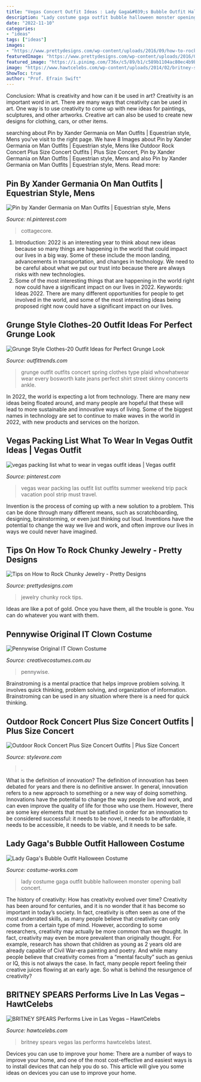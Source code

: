 ```yaml
---
title: "Vegas Concert Outfit Ideas : Lady Gaga&#039;s Bubble Outfit Halloween Costume"
description: "Lady costume gaga outfit bubble halloween monster opening ball concert"
date: "2022-11-10"
categories:
- "ideas"
tags: ["ideas"]
images:
- "https://www.prettydesigns.com/wp-content/uploads/2016/09/how-to-rock-chunky-jewelry.jpg"
featuredImage: "https://www.prettydesigns.com/wp-content/uploads/2016/09/how-to-rock-chunky-jewelry.jpg"
featured_image: "https://i.pinimg.com/736x/c5/89/b1/c589b1104ac80ec4b9bc12acbcf209e9.jpg"
image: "https://www.hawtcelebs.com/wp-content/uploads/2014/02/britney-spears-performs-live-in-las-vegas_30.jpg"
ShowToc: true
author: "Prof. Efrain Swift"
---
```



Conclusion: What is creativity and how can it be used in art?
Creativity is an important word in art. There are many ways that creativity can be used in art. One way is to use creativity to come up with new ideas for paintings, sculptures, and other artworks. Creative art can also be used to create new designs for clothing, cars, or other items.

	

		
searching about Pin by Xander Germania on Man Outfits | Equestrian style, Mens you've visit to the right page. We have 8 Images about Pin by Xander Germania on Man Outfits | Equestrian style, Mens like Outdoor Rock Concert Plus Size Concert Outfits | Plus Size Concert, Pin by Xander Germania on Man Outfits | Equestrian style, Mens and also Pin by Xander Germania on Man Outfits | Equestrian style, Mens. Read more:
		
    
## Pin By Xander Germania On Man Outfits | Equestrian Style, Mens

<img loading=lazy src="https://i.pinimg.com/736x/d2/85/f9/d285f9203f2bff57e9391e0b7eee31c8.jpg" onerror="this.onerror=null;this.src='https://tse1.mm.bing.net/th?id=OIP.Hzv2BgZ8AUNXo8mbaxyLzQHaLH&amp;pid=15.1';" alt="Pin by Xander Germania on Man Outfits | Equestrian style, Mens">

_Source: nl.pinterest.com_

>cottagecore. 

	

1) Introduction: 2022 is an interesting year to think about new ideas because so many things are happening in the world that could impact our lives in a big way. Some of these include the moon landing, advancements in transportation, and changes in technology. We need to be careful about what we put our trust into because there are always risks with new technologies.
2) Some of the most interesting things that are happening in the world right now could have a significant impact on our lives in 2022. Keywords: Ideas 2022. There are many different opportunities for people to get involved in the world, and some of the most interesting ideas being proposed right now could have a significant impact on our lives.

    
## Grunge Style Clothes-20 Outfit Ideas For Perfect Grunge Look

<img loading=lazy src="https://www.outfittrends.com/wp-content/uploads/2016/05/5502af82ed0f8_-_elle-10-grunge-girls-kate-bosworth-v-683x1024.jpg" onerror="this.onerror=null;this.src='https://tse4.mm.bing.net/th?id=OIP.rThcEHcQ9xca-6U6X7sE2gHaLG&amp;pid=15.1';" alt="Grunge Style Clothes-20 Outfit Ideas for Perfect Grunge Look">

_Source: outfittrends.com_

>grunge outfit outfits concert spring clothes type plaid whowhatwear wear every bosworth kate jeans perfect shirt street skinny concerts ankle. 

	

In 2022, the world is expecting a lot from technology. There are many new ideas being floated around, and many people are hopeful that these will lead to more sustainable and innovative ways of living. Some of the biggest names in technology are set to continue to make waves in the world in 2022, with new products and services on the horizon.

    
## Vegas Packing List What To Wear In Vegas Outfit Ideas | Vegas Outfit

<img loading=lazy src="https://i.pinimg.com/736x/c5/89/b1/c589b1104ac80ec4b9bc12acbcf209e9.jpg" onerror="this.onerror=null;this.src='https://tse1.mm.bing.net/th?id=OIP.Rn-Eno23tnsMX6EqhXJYwwHaKV&amp;pid=15.1';" alt="vegas packing list what to wear in vegas outfit ideas | Vegas outfit">

_Source: pinterest.com_

>vegas wear packing las outfit list outfits summer weekend trip pack vacation pool strip must travel. 

	

Invention is the process of coming up with a new solution to a problem. This can be done through many different means, such as scratchboarding, designing, brainstorming, or even just thinking out loud. Inventions have the potential to change the way we live and work, and often improve our lives in ways we could never have imagined.

    
## Tips On How To Rock Chunky Jewelry - Pretty Designs

<img loading=lazy src="https://www.prettydesigns.com/wp-content/uploads/2016/09/how-to-rock-chunky-jewelry.jpg" onerror="this.onerror=null;this.src='https://tse3.mm.bing.net/th?id=OIP._W_SKUVumC7HsxmtPS-RZAAAAA&amp;pid=15.1';" alt="Tips on How to Rock Chunky Jewelry - Pretty Designs">

_Source: prettydesigns.com_

>jewelry chunky rock tips. 

	

Ideas are like a pot of gold. Once you have them, all the trouble is gone. You can do whatever you want with them.

    
## Pennywise Original IT Clown Costume

<img loading=lazy src="https://www.creativecostumes.com.au/wp-content/uploads/2018/07/CC_April_18_213-768x1024.jpg" onerror="this.onerror=null;this.src='https://tse4.mm.bing.net/th?id=OIP.dNA8Mti6p9uNXnGjDyWdOAHaJ4&amp;pid=15.1';" alt="Pennywise Original IT Clown Costume">

_Source: creativecostumes.com.au_

>pennywise. 

	

Brainstroming is a mental practice that helps improve problem solving. It involves quick thinking, problem solving, and organization of information. Brainstroming can be used in any situation where there is a need for quick thinking.

    
## Outdoor Rock Concert Plus Size Concert Outfits | Plus Size Concert

<img loading=lazy src="https://www.stylevore.com/wp-content/uploads/2020/01/3cd8960e802da78247248091e556d1eb.jpg" onerror="this.onerror=null;this.src='https://tse3.mm.bing.net/th?id=OIP.nFT9jUnWYBGTOrS7OzvcjgHaI4&amp;pid=15.1';" alt="Outdoor Rock Concert Plus Size Concert Outfits | Plus Size Concert">

_Source: stylevore.com_

>. 

	

What is the definition of innovation?
The definition of innovation has been debated for years and there is no definitive answer. In general, innovation refers to a new approach to something or a new way of doing something. Innovations have the potential to change the way people live and work, and can even improve the quality of life for those who use them. However, there are some key elements that must be satisfied in order for an innovation to be considered successful: it needs to be novel, it needs to be affordable, it needs to be accessible, it needs to be viable, and it needs to be safe.

    
## Lady Gaga&#039;s Bubble Outfit Halloween Costume

<img loading=lazy src="http://photos.costume-works.com/full/lady_gaga3.jpg" onerror="this.onerror=null;this.src='https://tse2.mm.bing.net/th?id=OIP.jvua4tjgouPLVbMzYruGRQHaKq&amp;pid=15.1';" alt="Lady Gaga&#039;s Bubble Outfit Halloween Costume">

_Source: costume-works.com_

>lady costume gaga outfit bubble halloween monster opening ball concert. 

	

The history of creativity: How has creativity evolved over time?
Creativity has been around for centuries, and it is no wonder that it has become so important in today’s society. In fact, creativity is often seen as one of the most underrated skills, as many people believe that creativity can only come from a certain type of mind. However, according to some researchers, creativity may actually be more common than we thought. In fact, creativity may even be more prevalent than originally thought. For example, research has shown that children as young as 2 years old are already capable of Civil War-era painting and poetry. And while many people believe that creativity comes from a “mental faculty” such as genius or IQ, this is not always the case. In fact, many people report feeling their creative juices flowing at an early age. So what is behind the resurgence of creativity?

    
## BRITNEY SPEARS Performs Live In Las Vegas – HawtCelebs

<img loading=lazy src="https://www.hawtcelebs.com/wp-content/uploads/2014/02/britney-spears-performs-live-in-las-vegas_30.jpg" onerror="this.onerror=null;this.src='https://tse3.mm.bing.net/th?id=OIP.mxlslpjDJkOA8aLmXRDylAHaKm&amp;pid=15.1';" alt="BRITNEY SPEARS Performs Live in Las Vegas – HawtCelebs">

_Source: hawtcelebs.com_

>britney spears vegas las performs hawtcelebs latest. 

	

Devices you can use to improve your home:
There are a number of ways to improve your home, and one of the most cost-effective and easiest ways is to install devices that can help you do so. This article will give you some ideas on devices you can use to improve your home.

